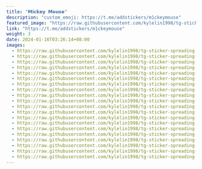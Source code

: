 ```yaml
---
title: "𝗠𝗶𝗰𝗸𝗲𝘆 𝗠𝗼𝘂𝘀𝗲"
description: "custom_emoji: https://t.me/addstickers/m1ckeymouse"
featured_image: "https://raw.githubusercontent.com/kylelin1998/tg-sticker-spreading-worldwide-images/main/img/4e1d4bc1-1d33-440a-aa09-4d5a7ae55fbb.jpg"
link: "https://t.me/addstickers/m1ckeymouse"
weight: 3
date: 2024-01-16T03:26:14+08:00
images:
  - https://raw.githubusercontent.com/kylelin1998/tg-sticker-spreading-worldwide-images/main/img/4e1d4bc1-1d33-440a-aa09-4d5a7ae55fbb.jpg
  - https://raw.githubusercontent.com/kylelin1998/tg-sticker-spreading-worldwide-images/main/img/dae65a49-1577-4384-b8dd-2bd2c7ae8fe0.jpg
  - https://raw.githubusercontent.com/kylelin1998/tg-sticker-spreading-worldwide-images/main/img/9dd15aee-61e3-4cd4-8ee1-acda92e02316.jpg
  - https://raw.githubusercontent.com/kylelin1998/tg-sticker-spreading-worldwide-images/main/img/b1d4f774-a434-4f39-b314-65677fc2df61.jpg
  - https://raw.githubusercontent.com/kylelin1998/tg-sticker-spreading-worldwide-images/main/img/938a169c-de41-4774-8f53-5ccb0977b2e4.jpg
  - https://raw.githubusercontent.com/kylelin1998/tg-sticker-spreading-worldwide-images/main/img/54ae77a0-7c62-4b3e-b337-9e6c735d026e.jpg
  - https://raw.githubusercontent.com/kylelin1998/tg-sticker-spreading-worldwide-images/main/img/bed95d32-3f81-4b41-8fb8-c9602caf097e.jpg
  - https://raw.githubusercontent.com/kylelin1998/tg-sticker-spreading-worldwide-images/main/img/3654275a-a806-48dc-88a4-895a8ea84687.jpg
  - https://raw.githubusercontent.com/kylelin1998/tg-sticker-spreading-worldwide-images/main/img/5c0f3de8-aefa-4e58-a05e-804951699267.jpg
  - https://raw.githubusercontent.com/kylelin1998/tg-sticker-spreading-worldwide-images/main/img/4ad77722-bb35-4689-ac76-989e37307f64.jpg
  - https://raw.githubusercontent.com/kylelin1998/tg-sticker-spreading-worldwide-images/main/img/1c53f323-7515-4121-b8fb-884f593f5260.jpg
  - https://raw.githubusercontent.com/kylelin1998/tg-sticker-spreading-worldwide-images/main/img/43a37cd9-f39f-45e4-9adf-6566799acdc5.jpg
  - https://raw.githubusercontent.com/kylelin1998/tg-sticker-spreading-worldwide-images/main/img/106df1dd-a829-4c1a-b0c3-f9885d237c73.jpg
  - https://raw.githubusercontent.com/kylelin1998/tg-sticker-spreading-worldwide-images/main/img/1976f23c-7616-4fcd-b441-277cfa20134f.jpg
  - https://raw.githubusercontent.com/kylelin1998/tg-sticker-spreading-worldwide-images/main/img/e194d76c-31a9-46e4-ac3e-dada5d3aa14f.jpg
  - https://raw.githubusercontent.com/kylelin1998/tg-sticker-spreading-worldwide-images/main/img/3d0084ca-081f-43cf-9eec-517a25caa4b1.jpg
  - https://raw.githubusercontent.com/kylelin1998/tg-sticker-spreading-worldwide-images/main/img/31e5fb5c-78bd-494e-8f85-b901192966b2.jpg
  - https://raw.githubusercontent.com/kylelin1998/tg-sticker-spreading-worldwide-images/main/img/83807e48-7ff7-4c41-83c7-3d1bd9ae13f5.jpg
  - https://raw.githubusercontent.com/kylelin1998/tg-sticker-spreading-worldwide-images/main/img/73cfcc68-f776-4d28-98fd-70f00021fae7.jpg
  - https://raw.githubusercontent.com/kylelin1998/tg-sticker-spreading-worldwide-images/main/img/dc336127-d2af-4028-a7fe-e6361eb2692b.jpg
---
```

